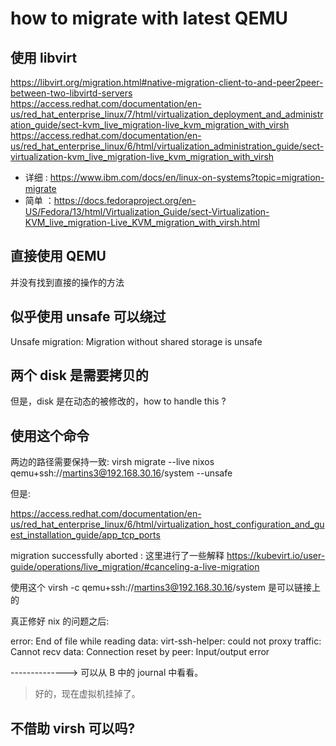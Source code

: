 # how to migrate with latest QEMU

## 使用 libvirt
https://libvirt.org/migration.html#native-migration-client-to-and-peer2peer-between-two-libvirtd-servers
https://access.redhat.com/documentation/en-us/red_hat_enterprise_linux/7/html/virtualization_deployment_and_administration_guide/sect-kvm_live_migration-live_kvm_migration_with_virsh
https://access.redhat.com/documentation/en-us/red_hat_enterprise_linux/6/html/virtualization_administration_guide/sect-virtualization-kvm_live_migration-live_kvm_migration_with_virsh

- 详细 : https://www.ibm.com/docs/en/linux-on-systems?topic=migration-migrate
- 简单 ：https://docs.fedoraproject.org/en-US/Fedora/13/html/Virtualization_Guide/sect-Virtualization-KVM_live_migration-Live_KVM_migration_with_virsh.html

## 直接使用 QEMU
并没有找到直接的操作的方法

## 似乎使用 unsafe 可以绕过
Unsafe migration: Migration without shared storage is unsafe

## 两个 disk 是需要拷贝的
但是，disk 是在动态的被修改的，how to handle this ?

## 使用这个命令

两边的路径需要保持一致:
virsh migrate --live nixos qemu+ssh://martins3@192.168.30.16/system --unsafe

但是:

https://access.redhat.com/documentation/en-us/red_hat_enterprise_linux/6/html/virtualization_host_configuration_and_guest_installation_guide/app_tcp_ports

<!-- 看上去的确是这种修复的方法，但是遇到你新的问题。 -->

migration successfully aborted : 这里进行了一些解释 https://kubevirt.io/user-guide/operations/live_migration/#canceling-a-live-migration


使用这个
virsh -c qemu+ssh://martins3@192.168.30.16/system 是可以链接上的

真正修好 nix 的问题之后:

error: End of file while reading data: virt-ssh-helper: could not proxy traffic: Cannot recv data: Connection reset by peer: Input/output error

--------------> 可以从 B 中的 journal 中看看。

> 好的，现在虚拟机挂掉了。

## 不借助 virsh 可以吗?
